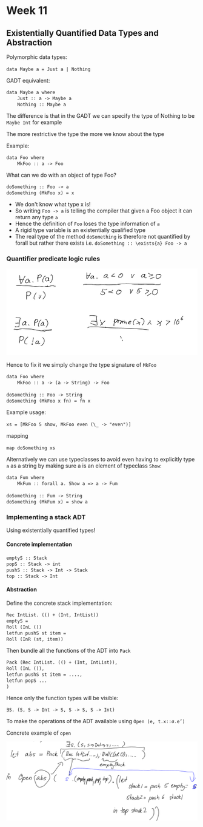 # Week 11

## Existentially Quantified Data Types and Abstraction

Polymorphic data types:

`data Maybe a = Just a | Nothing`

GADT equivalent:

```
data Maybe a where
	Just :: a -> Maybe a
	Nothing :: Maybe a 
```

The difference is that in the GADT we can specify the type of Nothing to be `Maybe Int` for example

The more restrictive the type the more we know about the type

Example:

```
data Foo where
	MkFoo :: a -> Foo
```

What can we do with an object of type Foo?

```
doSomething :: Foo -> a
doSomething (MkFoo x) = x 
```

* We don't know what type x is!
* So writing `Foo -> a` is telling the compiler that given a Foo object it can return any type `a`
* Hence the definition of `Foo` loses the type information of `a`
* A rigid type variable is an existentially qualified type
* The real type of the method `doSomething` is therefore not quantified by forall but rather there exists i.e. `doSomething :: \exists{a} Foo -> a`

### Quantifier predicate logic rules

![](week-11-01.png)

Hence to fix it we simply change the type signature of `MkFoo`

```
data Foo where
	MkFoo :: a -> (a -> String) -> Foo

doSomething :: Foo -> String
doSomething (MkFoo x fn) = fn x
```

Example usage:

`xs = [MkFoo 5 show, MkFoo even (\_ -> "even")]`

mapping

`map doSomething xs`

Alternatively we can use typeclasses to avoid even having to explicitly type `a` as a string by making sure a is an element of typeclass `Show`:

```
data Fum where
	MkFum :: forall a. Show a => a -> Fum 

doSomething :: Fum -> String
doSomething (MkFum x) = show a 
```

### Implementing a stack ADT 

Using existentially quantified types! 

#### Concrete implementation 

```
emptyS :: Stack
popS :: Stack -> int
pushS :: Stack -> Int -> Stack
top :: Stack -> Int
```

#### Abstraction

Define the concrete stack implementation:

```
Rec IntList. (() + (Int, IntList))
emptyS =
Roll (InL ())
letfun pushS st item =
Roll (InR (st, item))
```

Then bundle all the functions of the ADT into `Pack`

```
Pack (Rec IntList. (() + (Int, IntList)),
Roll (InL ()),
letfun pushS st item = ....,
letfun popS ...
)
```

Hence only the function types will be visible:

```
∃S. (S, S -> Int -> S, S -> S, S -> Int)
```

To make the operations of the ADT available using `Open (e, t.x::σ.e’)`

Concrete example of `open`

![](week-11-02.png)

